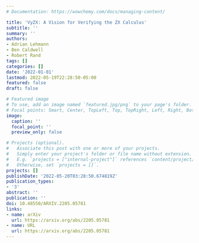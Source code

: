 ```yaml
---
# Documentation: https://wowchemy.com/docs/managing-content/

title: 'VyZX: A Vision for Verifying the ZX Calculus'
subtitle: ''
summary: ''
authors:
- Adrian Lehmann
- Ben Caldwell
- Robert Rand
tags: []
categories: []
date: '2022-01-01'
lastmod: 2022-05-19T22:28:50-05:00
featured: false
draft: false

# Featured image
# To use, add an image named `featured.jpg/png` to your page's folder.
# Focal points: Smart, Center, TopLeft, Top, TopRight, Left, Right, BottomLeft, Bottom, BottomRight.
image:
  caption: ''
  focal_point: ''
  preview_only: false

# Projects (optional).
#   Associate this post with one or more of your projects.
#   Simply enter your project's folder or file name without extension.
#   E.g. `projects = ["internal-project"]` references `content/project/deep-learning/index.md`.
#   Otherwise, set `projects = []`.
projects: []
publishDate: '2022-05-20T03:28:50.674819Z'
publication_types:
- '3'
abstract: ''
publication: ''
doi: 10.48550/ARXIV.2205.05781
links:
- name: arXiv
  url: https://arxiv.org/abs/2205.05781
- name: URL
  url: https://arxiv.org/abs/2205.05781
---
```

